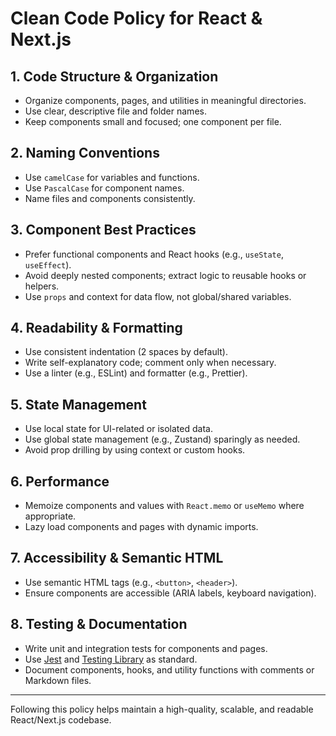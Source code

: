 # Clean Code Policy for React & Next.js

## 1. Code Structure & Organization
- Organize components, pages, and utilities in meaningful directories.
- Use clear, descriptive file and folder names.
- Keep components small and focused; one component per file.

## 2. Naming Conventions
- Use `camelCase` for variables and functions.
- Use `PascalCase` for component names.
- Name files and components consistently.

## 3. Component Best Practices
- Prefer functional components and React hooks (e.g., `useState`, `useEffect`).
- Avoid deeply nested components; extract logic to reusable hooks or helpers.
- Use `props` and context for data flow, not global/shared variables.

## 4. Readability & Formatting
- Use consistent indentation (2 spaces by default).
- Write self-explanatory code; comment only when necessary.
- Use a linter (e.g., ESLint) and formatter (e.g., Prettier).

## 5. State Management
- Use local state for UI-related or isolated data.
- Use global state management (e.g., Zustand) sparingly as needed.
- Avoid prop drilling by using context or custom hooks.

## 6. Performance
- Memoize components and values with `React.memo` or `useMemo` where appropriate.
- Lazy load components and pages with dynamic imports.

## 7. Accessibility & Semantic HTML
- Use semantic HTML tags (e.g., `<button>`, `<header>`).
- Ensure components are accessible (ARIA labels, keyboard navigation).

## 8. Testing & Documentation
- Write unit and integration tests for components and pages.
- Use [Jest](https://jestjs.io/) and [Testing Library](https://testing-library.com/) as standard.
- Document components, hooks, and utility functions with comments or Markdown files.

---

Following this policy helps maintain a high-quality, scalable, and readable React/Next.js codebase.